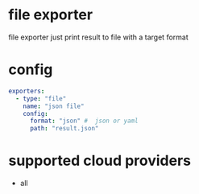 # file exporter
file exporter just print result to file with a target format

# config
```yaml
exporters:
  - type: "file"
    name: "json file"
    config:
      format: "json" #  json or yaml
      path: "result.json"
```

# supported cloud providers
* all